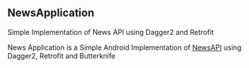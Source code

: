 ## NewsApplication
Simple Implementation of News API using Dagger2 and Retrofit

News Application is a Simple Android Implementation of [NewsAPI](www.newsapi.org) using Dagger2, Retrofit and Butterknife

